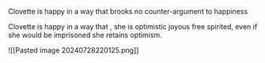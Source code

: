 Clovette is happy in a way that brooks no counter-argument to happiness

Clovette is happy in a way that , she is optimistic joyous free spirited, even if she would be imprisoned she retains optimism.

![[Pasted image 20240728220125.png]]